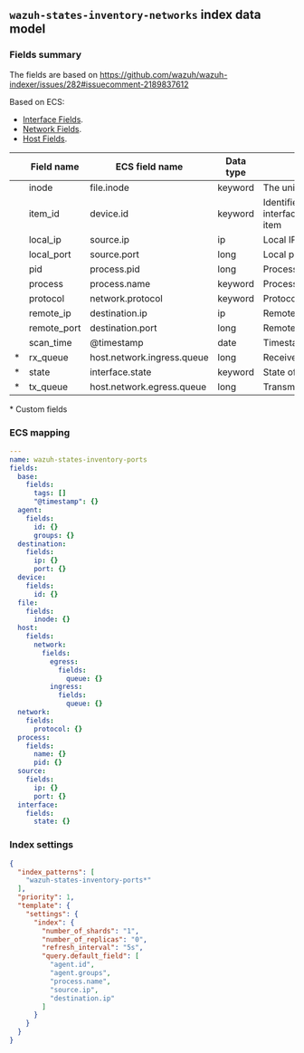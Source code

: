 ## `wazuh-states-inventory-networks` index data model

### Fields summary

The fields are based on https://github.com/wazuh/wazuh-indexer/issues/282#issuecomment-2189837612

Based on ECS:

-   [Interface Fields](https://www.elastic.co/guide/en/ecs/current/ecs-interface.html).
-   [Network Fields](https://www.elastic.co/guide/en/ecs/current/ecs-network.html).
-   [Host Fields](https://www.elastic.co/guide/en/ecs/current/ecs-host.html).

|     | Field name  | ECS field name             | Data type | Description                                        |
| --- | ----------- | -------------------------- | --------- | -------------------------------------------------- |
|     | inode       | file.inode                 | keyword   | The unix inode of the port                         |
|     | item_id     | device.id                  | keyword   | Identifier of interface/protocol/address/port item |
|     | local_ip    | source.ip                  | ip        | Local IP address                                   |
|     | local_port  | source.port                | long      | Local port number                                  |
|     | pid         | process.pid                | long      | Process ID                                         |
|     | process     | process.name               | keyword   | Process name                                       |
|     | protocol    | network.protocol           | keyword   | Protocol used                                      |
|     | remote_ip   | destination.ip             | ip        | Remote IP address                                  |
|     | remote_port | destination.port           | long      | Remote port number                                 |
|     | scan_time   | @timestamp                 | date      | Timestamp of the scan                              |
| *   | rx_queue    | host.network.ingress.queue | long      | Receive queue length                               |
| *   | state       | interface.state            | keyword   | State of the network interface                     |
| *   | tx_queue    | host.network.egress.queue  | long      | Transmit queue length                              |

\* Custom fields


### ECS mapping

```yml
---
name: wazuh-states-inventory-ports
fields:
  base:
    fields:
      tags: []
      "@timestamp": {}
  agent:
    fields:
      id: {}
      groups: {}
  destination:
    fields:
      ip: {}
      port: {}
  device:
    fields:
      id: {}
  file:
    fields:
      inode: {}
  host:
    fields:
      network:
        fields:
          egress:
            fields:
              queue: {}
          ingress:
            fields:
              queue: {}
  network:
    fields:
      protocol: {}
  process:
    fields:
      name: {}
      pid: {}
  source:
    fields:
      ip: {}
      port: {}
  interface:
    fields:
      state: {}

```

### Index settings

```json
{
  "index_patterns": [
    "wazuh-states-inventory-ports*"
  ],
  "priority": 1,
  "template": {
    "settings": {
      "index": {
        "number_of_shards": "1",
        "number_of_replicas": "0",
        "refresh_interval": "5s",
        "query.default_field": [
          "agent.id",
          "agent.groups",
          "process.name",
          "source.ip",
          "destination.ip"
        ]
      }
    }
  }
}
```
